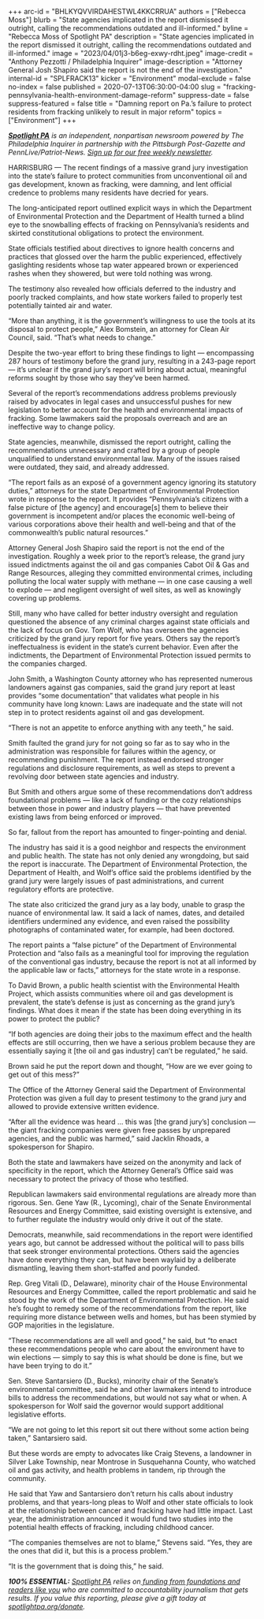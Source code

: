 +++
arc-id = "BHLKYQVVIRDAHESTWL4KKCRRUA"
authors = ["Rebecca Moss"]
blurb = "State agencies implicated in the report dismissed it outright, calling the recommendations outdated and ill-informed."
byline = "Rebecca Moss of Spotlight PA"
description = "State agencies implicated in the report dismissed it outright, calling the recommendations outdated and ill-informed."
image = "2023/04/01j3-b6eg-exwy-rdht.jpeg"
image-credit = "Anthony Pezzotti / Philadelphia Inquirer"
image-description = "Attorney General Josh Shapiro said the report is not the end of the investigation."
internal-id = "SPLFRACK13"
kicker = "Environment"
modal-exclude = false
no-index = false
published = 2020-07-13T06:30:00-04:00
slug = "fracking-pennsylvania-health-environment-damage-reform"
suppress-date = false
suppress-featured = false
title = "Damning report on Pa.’s failure to protect residents from fracking unlikely to result in major reform"
topics = ["Environment"]
+++

<a href="https://www.spotlightpa.org/"><i><b>Spotlight PA</b></i></a><i> is an independent, nonpartisan newsroom powered by The Philadelphia Inquirer in partnership with the Pittsburgh Post-Gazette and PennLive/Patriot-News. </i><a href="https://www.spotlightpa.org/newsletters"><i>Sign up for our free weekly newsletter</i></a><i>.</i>

HARRISBURG — The recent findings of a massive grand jury investigation into the state’s failure to protect communities from unconventional oil and gas development, known as fracking, were damning, and lent official credence to problems many residents have decried for years.

The long-anticipated report outlined explicit ways in which the Department of Environmental Protection and the Department of Health turned a blind eye to the snowballing effects of fracking on Pennsylvania’s residents and skirted constitutional obligations to protect the environment.

State officials testified about directives to ignore health concerns and practices that glossed over the harm the public experienced, effectively gaslighting residents whose tap water appeared brown or experienced rashes when they showered, but were told nothing was wrong.

The testimony also revealed how officials deferred to the industry and poorly tracked complaints, and how state workers failed to properly test potentially tainted air and water.

“More than anything, it is the government’s willingness to use the tools at its disposal to protect people,” Alex Bomstein, an attorney for Clean Air Council, said. “That’s what needs to change.”

Despite the two-year effort to bring these findings to light — encompassing 287 hours of testimony before the grand jury, resulting in a 243-page report — it’s unclear if the grand jury’s report will bring about actual, meaningful reforms sought by those who say they’ve been harmed.

<script src="https://www.spotlightpa.org/embed.js" async></script><div data-spl-embed-version="1" data-spl-src="https://www.spotlightpa.org/embeds/donate/"></div>


Several of the report’s recommendations address problems previously raised by advocates in legal cases and unsuccessful pushes for new legislation to better account for the health and environmental impacts of fracking. Some lawmakers said the proposals overreach and are an ineffective way to change policy.

State agencies, meanwhile, dismissed the report outright, calling the recommendations unnecessary and crafted by a group of people unqualified to understand environmental law. Many of the issues raised were outdated, they said, and already addressed.

“The report fails as an exposé of a government agency ignoring its statutory duties,” attorneys for the state Department of Environmental Protection wrote in response to the report. It provides “Pennsylvania’s citizens with a false picture of [the agency] and encourage[s] them to believe their government is incompetent and/or places the economic well-being of various corporations above their health and well-being and that of the commonwealth’s public natural resources.”

Attorney General Josh Shapiro said the report is not the end of the investigation. Roughly a week prior to the report’s release, the grand jury issued indictments against the oil and gas companies Cabot Oil &amp; Gas and Range Resources, alleging they committed environmental crimes, including polluting the local water supply with methane — in one case causing a well to explode — and negligent oversight of well sites, as well as knowingly covering up problems.

Still, many who have called for better industry oversight and regulation questioned the absence of any criminal charges against state officials and the lack of focus on Gov. Tom Wolf, who has overseen the agencies criticized by the grand jury report for five years. Others say the report’s ineffectualness is evident in the state’s current behavior. Even after the indictments, the Department of Environmental Protection issued permits to the companies charged.

John Smith, a Washington County attorney who has represented numerous landowners against gas companies, said the grand jury report at least provides “some documentation” that validates what people in his community have long known: Laws are inadequate and the state will not step in to protect residents against oil and gas development.

“There is not an appetite to enforce anything with any teeth,” he said.

Smith faulted the grand jury for not going so far as to say who in the administration was responsible for failures within the agency, or recommending punishment. The report instead endorsed stronger regulations and disclosure requirements, as well as steps to prevent a revolving door between state agencies and industry.

But Smith and others argue some of these recommendations don’t address foundational problems — like a lack of funding or the cozy relationships between those in power and industry players — that have prevented existing laws from being enforced or improved.

So far, fallout from the report has amounted to finger-pointing and denial.

The industry has said it is a good neighbor and respects the environment and public health. The state has not only denied any wrongdoing, but said the report is inaccurate. The Department of Environmental Protection, the Department of Health, and Wolf’s office said the problems identified by the grand jury were largely issues of past administrations, and current regulatory efforts are protective.

The state also criticized the grand jury as a lay body, unable to grasp the nuance of environmental law. It said a lack of names, dates, and detailed identifiers undermined any evidence, and even raised the possibility photographs of contaminated water, for example, had been doctored.

The report paints a “false picture” of the Department of Environmental Protection and “also fails as a meaningful tool for improving the regulation of the conventional gas industry, because the report is not at all informed by the applicable law or facts,” attorneys for the state wrote in a response.

To David Brown, a public health scientist with the Environmental Health Project, which assists communities where oil and gas development is prevalent, the state’s defense is just as concerning as the grand jury’s findings. What does it mean if the state has been doing everything in its power to protect the public?

“If both agencies are doing their jobs to the maximum effect and the health effects are still occurring, then we have a serious problem because they are essentially saying it [the oil and gas industry] can’t be regulated,” he said.

Brown said he put the report down and thought, “How are we ever going to get out of this mess?”

The Office of the Attorney General said the Department of Environmental Protection was given a full day to present testimony to the grand jury and allowed to provide extensive written evidence.

“After all the evidence was heard ... this was [the grand jury’s] conclusion — the giant fracking companies were given free passes by unprepared agencies, and the public was harmed,” said Jacklin Rhoads, a spokesperson for Shapiro.

<script src="https://www.spotlightpa.org/embed.js" async></script><div data-spl-embed-version="1" data-spl-src="https://www.spotlightpa.org/embeds/newsletter/"></div>


Both the state and lawmakers have seized on the anonymity and lack of specificity in the report, which the Attorney General’s Office said was necessary to protect the privacy of those who testified.

Republican lawmakers said environmental regulations are already more than rigorous. Sen. Gene Yaw (R., Lycoming), chair of the Senate Environmental Resources and Energy Committee, said existing oversight is extensive, and to further regulate the industry would only drive it out of the state.

Democrats, meanwhile, said recommendations in the report were identified years ago, but cannot be addressed without the political will to pass bills that seek stronger environmental protections. Others said the agencies have done everything they can, but have been waylaid by a deliberate dismantling, leaving them short-staffed and poorly funded.

Rep. Greg Vitali (D., Delaware), minority chair of the House Environmental Resources and Energy Committee, called the report problematic and said he stood by the work of the Department of Environmental Protection. He said he’s fought to remedy some of the recommendations from the report, like requiring more distance between wells and homes, but has been stymied by GOP majorities in the legislature.

“These recommendations are all well and good,” he said, but “to enact these recommendations people who care about the environment have to win elections — simply to say this is what should be done is fine, but we have been trying to do it.”

Sen. Steve Santarsiero (D., Bucks), minority chair of the Senate’s environmental committee, said he and other lawmakers intend to introduce bills to address the recommendations, but would not say what or when. A spokesperson for Wolf said the governor would support additional legislative efforts.

“We are not going to let this report sit out there without some action being taken,” Santarsiero said.

But these words are empty to advocates like Craig Stevens, a landowner in Silver Lake Township, near Montrose in Susquehanna County, who watched oil and gas activity, and health problems in tandem, rip through the community.

He said that Yaw and Santarsiero don’t return his calls about industry problems, and that years-long pleas to Wolf and other state officials to look at the relationship between cancer and fracking have had little impact. Last year, the administration announced it would fund two studies into the potential health effects of fracking, including childhood cancer.

“The companies themselves are not to blame,” Stevens said. “Yes, they are the ones that did it, but this is a process problem.”

“It is the government that is doing this,” he said.

<i><b>100% ESSENTIAL:</b></i> <a href="https://www.spotlightpa.org/"><i>Spotlight PA</i></a><i> relies on</i><a href="https://www.spotlightpa.org/support"><i> funding from foundations and readers like you</i></a><i> who are committed to accountability journalism that gets results. If you value this reporting, please give a gift today at </i><a href="https://www.spotlightpa.org/donate"><i>spotlightpa.org/donate</i></a><i>.</i>
